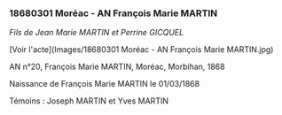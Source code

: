 ### 18680301 Moréac - AN François Marie MARTIN

*Fils de Jean Marie MARTIN et Perrine GICQUEL*

[Voir l'acte](Images/18680301 Moréac - AN François Marie MARTIN.jpg)


AN n°20, François Marie MARTIN, Moréac, Morbihan, 1868

Naissance de François Marie MARTIN le 01/03/1868

Témoins : Joseph MARTIN et Yves MARTIN




